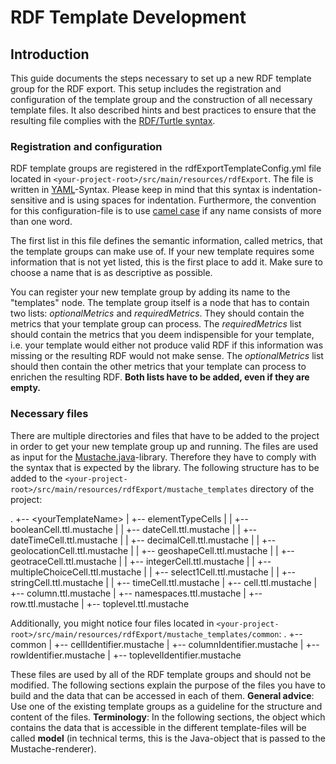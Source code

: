 # RDF Template Development

## Introduction
This guide documents the steps necessary to set up a new RDF template group for the RDF export.
This setup includes the registration and configuration of the template group and the construction of all necessary template files.
It also described hints and best practices to ensure that the resulting file complies with the [RDF/Turtle syntax](https://www.w3.org/TR/turtle/).

### Registration and configuration
RDF template groups are registered in the rdfExportTemplateConfig.yml file located in `<your-project-root>/src/main/resources/rdfExport`.
The file is written in [YAML](https://yaml.org/spec/1.2/spec.html)-Syntax.
Please keep in mind that this syntax is indentation-sensitive and is using spaces for indentation.
Furthermore, the convention for this configuration-file is to use [camel case](https://en.wikipedia.org/wiki/Camel_case) if any name consists of more than one word.

The first list in this file defines the semantic information, called metrics, that the template groups can make use of.
If your new template requires some information that is not yet listed, this is the first place to add it.
Make sure to choose a name that is as descriptive as possible.

You can register your new template group by adding its name to the "templates" node.
The template group itself is a node that has to contain two lists: *optionalMetrics* and *requiredMetrics*.
They should contain the metrics that your template group can process.
The *requiredMetrics* list should contain the metrics that you deem indispensible for your template, i.e. your template would either not produce valid RDF if this information was missing or the resulting RDF would not make sense.
The *optionalMetrics* list should then contain the other metrics that your template can process to enrichen the resulting RDF.
**Both lists have to be added, even if they are empty.**

### Necessary files
There are multiple directories and files that have to be added to the project in order to get your new template group up and running.
The files are used as input for the [Mustache.java](https://github.com/spullara/mustache.java)-library.
Therefore they have to comply with the syntax that is expected by the library.
The following structure has to be added to the `<your-project-root>/src/main/resources/rdfExport/mustache_templates` directory of the project:

.
+-- \<yourTemplateName>
|  +-- elementTypeCells
|  |  +-- booleanCell.ttl.mustache
|  |  +-- dateCell.ttl.mustache
|  |  +-- dateTimeCell.ttl.mustache
|  |  +-- decimalCell.ttl.mustache
|  |  +-- geolocationCell.ttl.mustache
|  |  +-- geoshapeCell.ttl.mustache
|  |  +-- geotraceCell.ttl.mustache
|  |  +-- integerCell.ttl.mustache
|  |  +-- multipleChoiceCell.ttl.mustache
|  |  +-- select1Cell.ttl.mustache
|  |  +-- stringCell.ttl.mustache
|  |  +-- timeCell.ttl.mustache
|  +-- cell.ttl.mustache
|  +-- column.ttl.mustache
|  +-- namespaces.ttl.mustache
|  +-- row.ttl.mustache
|  +-- toplevel.ttl.mustache

Additionally, you might notice four files located in `<your-project-root>/src/main/resources/rdfExport/mustache_templates/common`:
.
+-- common
|  +-- cellIdentifier.mustache
|  +-- columnIdentifier.mustache
|  +-- rowIdentifier.mustache
|  +-- toplevelIdentifier.mustache

These files are used by all of the RDF template groups and should not be modified.
The following sections explain the purpose of the files you have to build and the data that can be accessed in each of them.
**General advice**: Use one of the existing template groups as a guideline for the structure and content of the files.
**Terminology**: In the following sections, the object which contains the data that is accessible in the different template-files will be called **model** (in technical terms, this is the Java-object that is passed to the Mustache-renderer).

